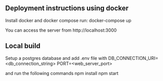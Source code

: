 ## Deployment instructions using docker
Install docker and docker compose 
run: docker-compose up

You can access the server from http://localhost:3000

## Local build
Setup a postgres database and add .env file with
DB_CONNECTION_URI=<db_connection_string>
PORT=<web_server_port>

and run the following commands 
npm install
npm start